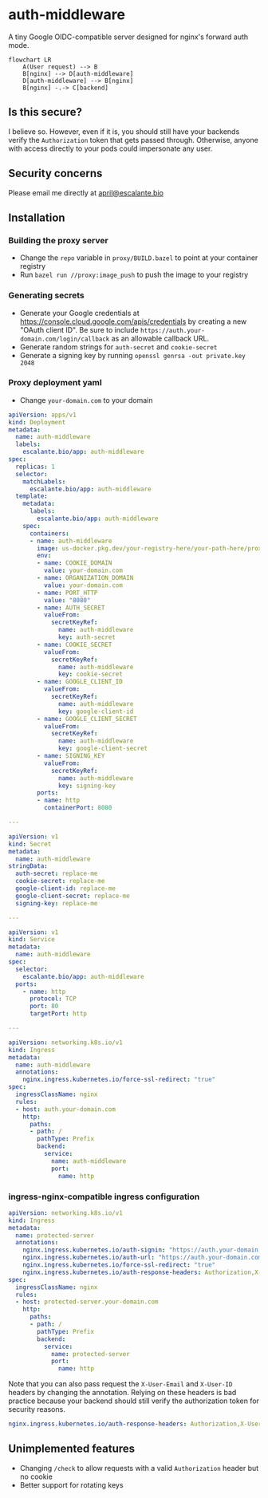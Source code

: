 # auth-middleware

A tiny Google OIDC-compatible server designed for nginx's forward auth mode.

```mermaid
flowchart LR
    A(User request) --> B
    B[nginx] --> D[auth-middleware]
    D[auth-middleware] --> B[nginx]
    B[nginx] -.-> C[backend]
```

## Is this secure?

I believe so. However, even if it is, you should still have your backends verify the `Authorization`
token that gets passed through. Otherwise, anyone with access directly to your pods could
impersonate any user.

## Security concerns

Please email me directly at [april@escalante.bio](mailto:april@escalante.bio)

## Installation

### Building the proxy server

* Change the `repo` variable in `proxy/BUILD.bazel` to point at your container registry
* Run `bazel run //proxy:image_push` to push the image to your registry

### Generating secrets

* Generate your Google credentials at https://console.cloud.google.com/apis/credentials by creating
  a new "OAuth client ID". Be sure to include `https://auth.your-domain.com/login/callback` as an
  allowable callback URL.
* Generate random strings for `auth-secret` and `cookie-secret`
* Generate a signing key by running `openssl genrsa -out private.key 2048`

### Proxy deployment yaml

* Change `your-domain.com` to your domain

```yaml
apiVersion: apps/v1
kind: Deployment
metadata:
  name: auth-middleware
  labels:
    escalante.bio/app: auth-middleware
spec:
  replicas: 1
  selector:
    matchLabels:
      escalante.bio/app: auth-middleware
  template:
    metadata:
      labels:
        escalante.bio/app: auth-middleware
    spec:
      containers:
      - name: auth-middleware
        image: us-docker.pkg.dev/your-registry-here/your-path-here/proxy:latest
        env:
        - name: COOKIE_DOMAIN
          value: your-domain.com
        - name: ORGANIZATION_DOMAIN
          value: your-domain.com
        - name: PORT_HTTP
          value: "8080"
        - name: AUTH_SECRET
          valueFrom:
            secretKeyRef:
              name: auth-middleware
              key: auth-secret
        - name: COOKIE_SECRET
          valueFrom:
            secretKeyRef:
              name: auth-middleware
              key: cookie-secret
        - name: GOOGLE_CLIENT_ID
          valueFrom:
            secretKeyRef:
              name: auth-middleware
              key: google-client-id
        - name: GOOGLE_CLIENT_SECRET
          valueFrom:
            secretKeyRef:
              name: auth-middleware
              key: google-client-secret
        - name: SIGNING_KEY
          valueFrom:
            secretKeyRef:
              name: auth-middleware
              key: signing-key
        ports:
        - name: http
          containerPort: 8080

---

apiVersion: v1
kind: Secret
metadata:
  name: auth-middleware
stringData:
  auth-secret: replace-me
  cookie-secret: replace-me
  google-client-id: replace-me
  google-client-secret: replace-me
  signing-key: replace-me

---

apiVersion: v1
kind: Service
metadata:
  name: auth-middleware
spec:
  selector:
    escalante.bio/app: auth-middleware
  ports:
    - name: http
      protocol: TCP
      port: 80
      targetPort: http

---

apiVersion: networking.k8s.io/v1
kind: Ingress
metadata:
  name: auth-middleware
  annotations:
    nginx.ingress.kubernetes.io/force-ssl-redirect: "true"
spec:
  ingressClassName: nginx
  rules:
  - host: auth.your-domain.com
    http:
      paths:
      - path: /
        pathType: Prefix
        backend:
          service:
            name: auth-middleware
            port:
              name: http
```

### ingress-nginx-compatible ingress configuration

```yaml
apiVersion: networking.k8s.io/v1
kind: Ingress
metadata:
  name: protected-server
  annotations:
    nginx.ingress.kubernetes.io/auth-signin: "https://auth.your-domain.com/login?rd=$scheme%3A%2F%2F$http_host$escaped_request_uri"
    nginx.ingress.kubernetes.io/auth-url: "https://auth.your-domain.com/check"
    nginx.ingress.kubernetes.io/force-ssl-redirect: "true"
    nginx.ingress.kubernetes.io/auth-response-headers: Authorization,X-User-Email,X-User-ID
spec:
  ingressClassName: nginx
  rules:
  - host: protected-server.your-domain.com
    http:
      paths:
      - path: /
        pathType: Prefix
        backend:
          service:
            name: protected-server
            port:
              name: http
```

Note that you can also pass request the `X-User-Email` and `X-User-ID` headers by changing the
annotation. Relying on these headers is bad practice because your backend should still verify the
authorization token for security reasons.

```yaml
nginx.ingress.kubernetes.io/auth-response-headers: Authorization,X-User-Email,X-User-ID
```

## Unimplemented features

* Changing `/check` to allow requests with a valid `Authorization` header but no cookie
* Better support for rotating keys
